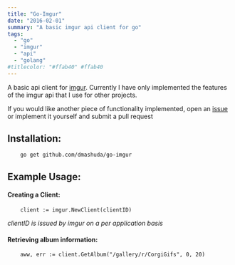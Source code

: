 ```yaml
---
title: "Go-Imgur"
date: "2016-02-01"
summary: "A basic imgur api client for go"
tags:
  - "go"
  - "imgur"
  - "api"
  - "golang"
#titlecolor: "#ffab40" #ffab40
---
```


A basic api client for [imgur](https://api.imgur.com/). Currently I have only implemented the features of the imgur api that I use for other projects.

If you would like another piece of functionality implemented, open an [issue](https://github.com/dmashuda/go-imgur/issues/new) or implement it yourself and submit a pull request

## Installation:
```
    go get github.com/dmashuda/go-imgur     
```


## Example Usage:
#### Creating a Client:
```
    client := imgur.NewClient(clientID)   
```
*clientID is issued by imgur on a per application basis*

#### Retrieving album information:
```
    aww, err := client.GetAlbum("/gallery/r/CorgiGifs", 0, 20)    
```